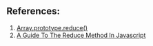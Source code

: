 ## References:
1. [Array.prototype.reduce()](https://developer.mozilla.org/en-US/docs/Web/JavaScript/Reference/Global_Objects/Array/reduce)
2. [A Guide To The Reduce Method In Javascript](https://www.freecodecamp.org/news/reduce-f47a7da511a9/)
